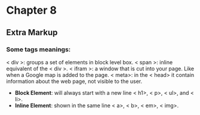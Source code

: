 # **Chapter 8** 

## Extra Markup 
### Some tags meanings:
 
< div >: groups a set of elements in block level box.
< span >:  inline equivalent of the < div >. 
< ifram >: a window that is cut into your page. Like when a Google map is added to the page.
< meta>: in the < head> it contain information about the web page, not visible to the user. 


- **Block Element**: will always start with a new line < h1>, < p>, < ul>, and < li>.
- **Inline Element**: shown in the same line < a>, < b>, < em>, < img>.